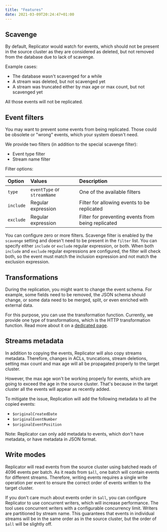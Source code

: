 ```yaml
---
title: "Features"
date: 2021-03-09T20:24:47+01:00
---
```


## Scavenge

By default, Replicator would watch for events, which should not be present in the source cluster as they are considered as deleted, but not removed from the database due to lack of scavenge.

Example cases:
- The database wasn't scavenged for a while
- A stream was deleted, but not scavenged yet
- A stream was truncated either by max age or max count, but not scavenged yet

All those events will not be replicated.

## Event filters

You may want to prevent some events from being replicated. Those could be obsolete or "wrong" events, which your system doesn't need.

We provide two filters (in addition to the special scavenge filter):
- Event type filter
- Stream name filter

Filter options:

| Option | Values | Description |
| :----- | :----- | :---------- |
| `type` | `eventType` or `streamName` | One of the available filters |
| `include` | Regular expression | Filter for allowing events to be replicated |
| `exclude` | Regular expression | Filter for preventing events from being replicated |

You can configure zero or more filters. Scavenge filter is enabled by the `scavenge` setting and doesn't need to be present in the `filter` list. You can specify either `include` or `exclude` regular expression, or both. When both `include` and `exclude` regular expressions are configured, the filter will check both, so the event must match the inclusion expression and not match the exclusion expression.

## Transformations

During the replication, you might want to change the event schema. For example, some fields need to be removed, the JSON schema should change, or some data need to be merged, split, or even enriched with external data.

For this purpose, you can use the transformation function. Currently, we provide one type of transformations, which is the HTTP transformation function. Read more about it on a [dedicated page](http-transform.md). 

## Streams metadata

In addition to copying the events, Replicator will also copy streams metadata. Therefore, changes in ACLs, truncations, stream deletions, setting max count and max age will all be propagated properly to the target cluster.

However, the max age won't be working properly for events, which are going to exceed the age in the source cluster. That's because in the target cluster all the events will appear as recently added.

To mitigate the issue, Replication will add the following metadata to all the copied events:

- `$originalCreatedDate`
- `$originalEventNumber`
- `$originalEventPosition`

Note: Replicator can only add metadata to events, which don't have metadata, or have metadata in JSON format.

## Write modes

Replicator will read events from the source cluster using batched reads of 4096 events per batch. As it reads from `$all`, one batch will contain events for different streams. Therefore, writing events requires a single write operation per event to ensure the correct order of events written to the target cluster.

If you don't care much about events order in `$all`, you can configure Replicator to use concurrent writers, which will increase performance. The tool uses concurrent writers with a configurable concurrency limit. Writers are partitioned by stream name. This guarantees that events in individual streams will be in the same order as in the source cluster, but the order of `$all` will be slightly off.